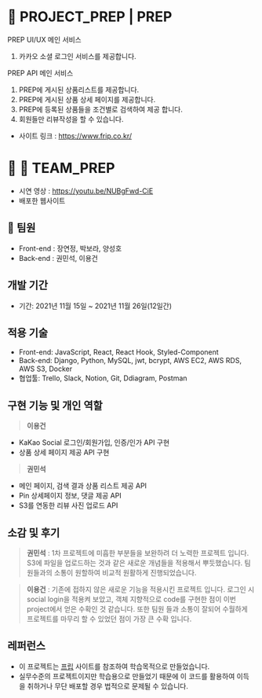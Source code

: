 # 🌟 PROJECT_PREP | PREP

PREP UI/UX 메인 서비스

1. 카카오 소셜 로그인 서비스를 제공합니다.


PREP API 메인 서비스

1. PREP에 게시된 상품리스트를 제공합니다.
2. PREP에 게시된 상품 상세 페이지를 제공합니다.
3. PREP에 등록된 상품들을 조건별로 검색하여 제공 합니다.
4. 회원들만 리뷰작성을 할 수 있습니다.

- 사이트 링크 : https://www.frip.co.kr/

# 🚀  TEAM_PREP

- 시연 영상 : https://youtu.be/NUBgFwd-CiE
- 배포한 웹사이트 

## 👫 팀원

- Front-end : 장연정, 박보라, 양성호
- Back-end : 권민석, 이용건

## 개발 기간

- 기간: 2021년 11월 15일 ~ 2021년 11월 26일(12일간)

## 적용 기술

- Front-end: JavaScript, React, React Hook, Styled-Component
- Back-end: Django, Python, MySQL, jwt, bcrypt, AWS EC2, AWS RDS, AWS S3, Docker
- 협업툴: Trello, Slack, Notion, Git, Ddiagram, Postman

## 구현 기능 및 개인 역할

> **이용건**

- KaKao Social 로그인/회원가입, 인증/인가 API 구현
- 상품 상세 페이지 제공 API 구현

> **권민석**

- 메인 페이지, 검색 결과 상품 리스트 제공 API
- Pin 상세페이지 정보, 댓글 제공 API
- S3를 연동한 리뷰 사진 업로드 API


## 소감 및 후기

> **권민석** : 1차 프로젝트에 미흡한 부분들을 보완하려 더 노력한 프로젝트 입니다. S3에 파일을 업로드하는 것과 같은 새로운 개념들을 적용해서 뿌듯했습니다. 팀원들과의 소통이 원할하여 비교적 원활하게 진행되었습니다.

> **이용건** : 기존에 접하지 않은 새로운 기능을 적용시킨 프로젝트 입니다. 로그인 시 social login을 적용켜 보았고, 객체 지향적으로 code를 구현한 점이 이번 project에서 얻은 수확인 것 같습니다. 또한 팀원 들과 소통이 잘되어 수월하게 프로젝트를 마무리 할 수 있었던 점이 가장 큰 수확 입니다.

## 레퍼런스

- 이 프로젝트는 <u>[프립](https://www.frip.com/)</u> 사이트를 참조하여 학습목적으로 만들었습니다.
- 실무수준의 프로젝트이지만 학습용으로 만들었기 때문에 이 코드를 활용하여 이득을 취하거나 무단 배포할 경우 법적으로 문제될 수 있습니다.
